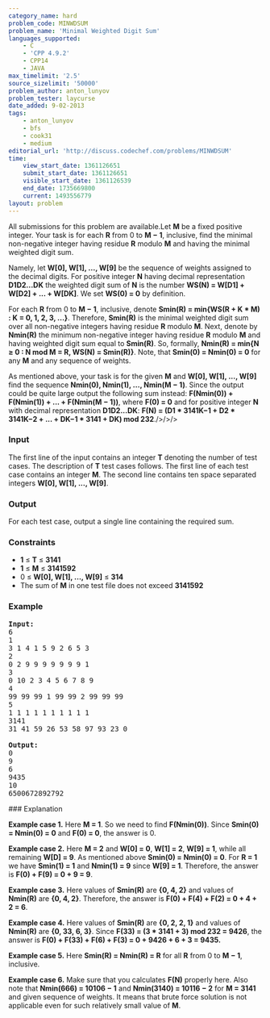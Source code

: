 ```yaml
---
category_name: hard
problem_code: MINWDSUM
problem_name: 'Minimal Weighted Digit Sum'
languages_supported:
    - C
    - 'CPP 4.9.2'
    - CPP14
    - JAVA
max_timelimit: '2.5'
source_sizelimit: '50000'
problem_author: anton_lunyov
problem_tester: laycurse
date_added: 9-02-2013
tags:
    - anton_lunyov
    - bfs
    - cook31
    - medium
editorial_url: 'http://discuss.codechef.com/problems/MINWDSUM'
time:
    view_start_date: 1361126651
    submit_start_date: 1361126651
    visible_start_date: 1361126539
    end_date: 1735669800
    current: 1493556779
layout: problem
---
```

All submissions for this problem are available.Let **M** be a fixed positive integer. Your task is for each **R** from 0 to **M − 1**, inclusive, find the minimal non-negative integer having residue **R** modulo **M** and having the minimal weighted digit sum.

Namely, let **W\[0\], W\[1\], ..., W\[9\]** be the sequence of weights assigned to the decimal digits. For positive integer **N** having decimal representation **D1D2...DK** the weighted digit sum of **N** is the number **WS(N) = W\[D1\] + W\[D2\] + ... + W\[DK\]**. We set **WS(0) = 0** by definition.

For each **R** from 0 to **M − 1**, inclusive, denote **Smin(R) = min{WS(R + K \* M) : K = 0, 1, 2, 3, ...}**. Therefore, **Smin(R)** is the minimal weighted digit sum over all non-negative integers having residue **R** modulo **M**. Next, denote by **Nmin(R)** the minimum non-negative integer having residue **R** modulo **M** and having weighted digit sum equal to **Smin(R)**. So, formally, **Nmin(R) = min{N ≥ 0 : N mod M = R, WS(N) = Smin(R)}**. Note, that **Smin(0) = Nmin(0) = 0** for any **M** and any sequence of weights.

As mentioned above, your task is for the given **M** and **W\[0\], W\[1\], ..., W\[9\]** find the sequence **Nmin(0), Nmin(1), ..., Nmin(M − 1)**. Since the output could be quite large output the following sum instead:
**F(Nmin(0)) + F(Nmin(1)) + ... + F(Nmin(M − 1))**,
where **F(0) = 0** and for positive integer **N** with decimal representation **D1D2...DK**:
**F(N) = (D1 \* 3141K−1 + D2 \* 3141K−2 + ... + DK−1 \* 3141 + DK) mod 232**./>/>/>

### Input

The first line of the input contains an integer **T** denoting the number of test cases. The description of **T** test cases follows. The first line of each test case contains an integer **M**. The second line contains ten space separated integers **W\[0\], W\[1\], ..., W\[9\]**.

### Output

For each test case, output a single line containing the required sum.

### Constraints

- **1** ≤ **T** ≤ **3141**
- **1** ≤ **M** ≤ **3141592**
- 0 ≤ **W\[0\], W\[1\], ..., W\[9\]** ≤ **314**
- The sum of **M** in one test file does not exceed **3141592**

### Example

<pre>
<b>Input:</b>
6
1
3 1 4 1 5 9 2 6 5 3
2
0 2 9 9 9 9 9 9 9 1
3
0 10 2 3 4 5 6 7 8 9
4
99 99 99 1 99 99 2 99 99 99
5
1 1 1 1 1 1 1 1 1 1
3141
31 41 59 26 53 58 97 93 23 0

<b>Output:</b>
0
9
6
9435
10
6500672892792
</pre>### Explanation

**Example case 1.** Here **M = 1**. So we need to find **F(Nmin(0))**. Since **Smin(0) = Nmin(0) = 0** and **F(0) = 0**, the answer is 0.

**Example case 2.** Here **M = 2** and **W\[0\] = 0**, **W\[1\] = 2**, **W\[9\] = 1**, while all remaining **W\[D\] = 9**. As mentioned above **Smin(0) = Nmin(0) = 0**. For **R = 1** we have **Smin(1) = 1** and **Nmin(1) = 9** since **W\[9\] = 1**. Therefore, the answer is **F(0) + F(9) = 0 + 9 = 9**.

**Example case 3.** Here values of **Smin(R)** are **{0, 4, 2}** and values of **Nmin(R)** are **{0, 4, 2}**. Therefore, the answer is **F(0) + F(4) + F(2) = 0 + 4 + 2 = 6**.

**Example case 4.** Here values of **Smin(R)** are **{0, 2, 2, 1}** and values of **Nmin(R)** are **{0, 33, 6, 3}**. Since **F(33) = (3 \* 3141 + 3) mod 232 = 9426**, the answer is **F(0) + F(33) + F(6) + F(3) = 0 + 9426 + 6 + 3 = 9435.**

**Example case 5.** Here **Smin(R) = Nmin(R) = R** for all **R** from 0 to **M − 1**, inclusive.

**Example case 6.** Make sure that you calculates **F(N)** properly here. Also note that **Nmin(666) = 10106 − 1** and **Nmin(3140) = 10116 − 2** for **M = 3141** and given sequence of weights. It means that brute force solution is not applicable even for such relatively small value of **M**.

